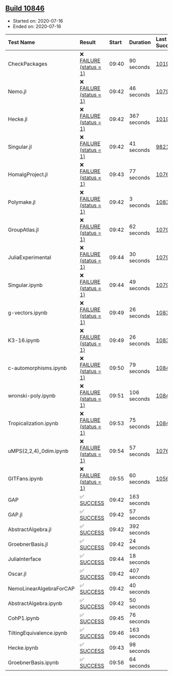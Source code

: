 ## [Build 10846](https://oscarci.mathematik.uni-kl.de/job/oscar/10846/)

* Started on: 2020-07-16
* Ended on: 2020-07-16

| Test Name    | Result | Start | Duration | Last Success | First Failure |
|:-------------|:-------|:------|:---------|:-------------|:--------------|
| CheckPackages | ❌ [FAILURE (status = 1)](https://oscarci.mathematik.uni-kl.de/job/oscar/10846/artifact/logs/build-10846/CheckPackages.log) | 09:40 | 90 seconds | [10197](https://oscarci.mathematik.uni-kl.de/job/oscar/10197/) | [10198](https://oscarci.mathematik.uni-kl.de/job/oscar/10198/) |
| Nemo.jl | ❌ [FAILURE (status = 1)](https://oscarci.mathematik.uni-kl.de/job/oscar/10846/artifact/logs/build-10846/Nemo.jl.log) | 09:42 | 46 seconds | [10790](https://oscarci.mathematik.uni-kl.de/job/oscar/10790/) | [10791](https://oscarci.mathematik.uni-kl.de/job/oscar/10791/) |
| Hecke.jl | ❌ [FAILURE (status = 1)](https://oscarci.mathematik.uni-kl.de/job/oscar/10846/artifact/logs/build-10846/Hecke.jl.log) | 09:42 | 367 seconds | [10197](https://oscarci.mathematik.uni-kl.de/job/oscar/10197/) | [10198](https://oscarci.mathematik.uni-kl.de/job/oscar/10198/) |
| Singular.jl | ❌ [FAILURE (status = 1)](https://oscarci.mathematik.uni-kl.de/job/oscar/10846/artifact/logs/build-10846/Singular.jl.log) | 09:42 | 41 seconds | [9821](https://oscarci.mathematik.uni-kl.de/job/oscar/9821/) | [9822](https://oscarci.mathematik.uni-kl.de/job/oscar/9822/) |
| HomalgProject.jl | ❌ [FAILURE (status = 1)](https://oscarci.mathematik.uni-kl.de/job/oscar/10846/artifact/logs/build-10846/HomalgProject.jl.log) | 09:43 | 77 seconds | [10765](https://oscarci.mathematik.uni-kl.de/job/oscar/10765/) | [10766](https://oscarci.mathematik.uni-kl.de/job/oscar/10766/) |
| Polymake.jl | ❌ [FAILURE (status = 1)](https://oscarci.mathematik.uni-kl.de/job/oscar/10846/artifact/logs/build-10846/Polymake.jl.log) | 09:42 | 3 seconds | [10833](https://oscarci.mathematik.uni-kl.de/job/oscar/10833/) | [10834](https://oscarci.mathematik.uni-kl.de/job/oscar/10834/) |
| GroupAtlas.jl | ❌ [FAILURE (status = 1)](https://oscarci.mathematik.uni-kl.de/job/oscar/10846/artifact/logs/build-10846/GroupAtlas.jl.log) | 09:42 | 62 seconds | [10790](https://oscarci.mathematik.uni-kl.de/job/oscar/10790/) | [10791](https://oscarci.mathematik.uni-kl.de/job/oscar/10791/) |
| JuliaExperimental | ❌ [FAILURE (status = 1)](https://oscarci.mathematik.uni-kl.de/job/oscar/10846/artifact/logs/build-10846/JuliaExperimental.log) | 09:44 | 30 seconds | [10790](https://oscarci.mathematik.uni-kl.de/job/oscar/10790/) | [10791](https://oscarci.mathematik.uni-kl.de/job/oscar/10791/) |
| Singular.ipynb | ❌ [FAILURE (status = 1)](https://oscarci.mathematik.uni-kl.de/job/oscar/10846/artifact/logs/build-10846/Singular.ipynb.log) | 09:44 | 49 seconds | [10790](https://oscarci.mathematik.uni-kl.de/job/oscar/10790/) | [10791](https://oscarci.mathematik.uni-kl.de/job/oscar/10791/) |
| g-vectors.ipynb | ❌ [FAILURE (status = 1)](https://oscarci.mathematik.uni-kl.de/job/oscar/10846/artifact/logs/build-10846/g-vectors.ipynb.log) | 09:49 | 26 seconds | [10833](https://oscarci.mathematik.uni-kl.de/job/oscar/10833/) | [10834](https://oscarci.mathematik.uni-kl.de/job/oscar/10834/) |
| K3-16.ipynb | ❌ [FAILURE (status = 1)](https://oscarci.mathematik.uni-kl.de/job/oscar/10846/artifact/logs/build-10846/K3-16.ipynb.log) | 09:49 | 26 seconds | [10833](https://oscarci.mathematik.uni-kl.de/job/oscar/10833/) | [10834](https://oscarci.mathematik.uni-kl.de/job/oscar/10834/) |
| c-automorphisms.ipynb | ❌ [FAILURE (status = 1)](https://oscarci.mathematik.uni-kl.de/job/oscar/10846/artifact/logs/build-10846/c-automorphisms.ipynb.log) | 09:50 | 79 seconds | [10845](https://oscarci.mathematik.uni-kl.de/job/oscar/10845/) | [10846](https://oscarci.mathematik.uni-kl.de/job/oscar/10846/) |
| wronski-poly.ipynb | ❌ [FAILURE (status = 1)](https://oscarci.mathematik.uni-kl.de/job/oscar/10846/artifact/logs/build-10846/wronski-poly.ipynb.log) | 09:51 | 106 seconds | [10844](https://oscarci.mathematik.uni-kl.de/job/oscar/10844/) | [10845](https://oscarci.mathematik.uni-kl.de/job/oscar/10845/) |
| Tropicalization.ipynb | ❌ [FAILURE (status = 1)](https://oscarci.mathematik.uni-kl.de/job/oscar/10846/artifact/logs/build-10846/Tropicalization.ipynb.log) | 09:53 | 75 seconds | [10845](https://oscarci.mathematik.uni-kl.de/job/oscar/10845/) | [10846](https://oscarci.mathematik.uni-kl.de/job/oscar/10846/) |
| uMPS(2,2,4)_0dim.ipynb | ❌ [FAILURE (status = 1)](https://oscarci.mathematik.uni-kl.de/job/oscar/10846/artifact/logs/build-10846/uMPS-2-2-4-_0dim.ipynb.log) | 09:54 | 57 seconds | [10765](https://oscarci.mathematik.uni-kl.de/job/oscar/10765/) | [10766](https://oscarci.mathematik.uni-kl.de/job/oscar/10766/) |
| GITFans.ipynb | ❌ [FAILURE (status = 1)](https://oscarci.mathematik.uni-kl.de/job/oscar/10846/artifact/logs/build-10846/GITFans.ipynb.log) | 09:55 | 60 seconds | [10566](https://oscarci.mathematik.uni-kl.de/job/oscar/10566/) | [10567](https://oscarci.mathematik.uni-kl.de/job/oscar/10567/) |
| GAP | ✅ [SUCCESS](https://oscarci.mathematik.uni-kl.de/job/oscar/10846/artifact/logs/build-10846/GAP.log) | 09:42 | 163 seconds |  |  |
| GAP.jl | ✅ [SUCCESS](https://oscarci.mathematik.uni-kl.de/job/oscar/10846/artifact/logs/build-10846/GAP.jl.log) | 09:42 | 57 seconds |  |  |
| AbstractAlgebra.jl | ✅ [SUCCESS](https://oscarci.mathematik.uni-kl.de/job/oscar/10846/artifact/logs/build-10846/AbstractAlgebra.jl.log) | 09:42 | 392 seconds |  |  |
| GroebnerBasis.jl | ✅ [SUCCESS](https://oscarci.mathematik.uni-kl.de/job/oscar/10846/artifact/logs/build-10846/GroebnerBasis.jl.log) | 09:42 | 24 seconds |  |  |
| JuliaInterface | ✅ [SUCCESS](https://oscarci.mathematik.uni-kl.de/job/oscar/10846/artifact/logs/build-10846/JuliaInterface.log) | 09:44 | 18 seconds |  |  |
| Oscar.jl | ✅ [SUCCESS](https://oscarci.mathematik.uni-kl.de/job/oscar/10846/artifact/logs/build-10846/Oscar.jl.log) | 09:42 | 407 seconds |  |  |
| NemoLinearAlgebraForCAP | ✅ [SUCCESS](https://oscarci.mathematik.uni-kl.de/job/oscar/10846/artifact/logs/build-10846/NemoLinearAlgebraForCAP.log) | 09:42 | 40 seconds |  |  |
| AbstractAlgebra.ipynb | ✅ [SUCCESS](https://oscarci.mathematik.uni-kl.de/job/oscar/10846/artifact/logs/build-10846/AbstractAlgebra.ipynb.log) | 09:42 | 50 seconds |  |  |
| CohP1.ipynb | ✅ [SUCCESS](https://oscarci.mathematik.uni-kl.de/job/oscar/10846/artifact/logs/build-10846/CohP1.ipynb.log) | 09:45 | 76 seconds |  |  |
| TiltingEquivalence.ipynb | ✅ [SUCCESS](https://oscarci.mathematik.uni-kl.de/job/oscar/10846/artifact/logs/build-10846/TiltingEquivalence.ipynb.log) | 09:46 | 163 seconds |  |  |
| Hecke.ipynb | ✅ [SUCCESS](https://oscarci.mathematik.uni-kl.de/job/oscar/10846/artifact/logs/build-10846/Hecke.ipynb.log) | 09:43 | 98 seconds |  |  |
| GroebnerBasis.ipynb | ✅ [SUCCESS](https://oscarci.mathematik.uni-kl.de/job/oscar/10846/artifact/logs/build-10846/GroebnerBasis.ipynb.log) | 09:56 | 64 seconds |  |  |
